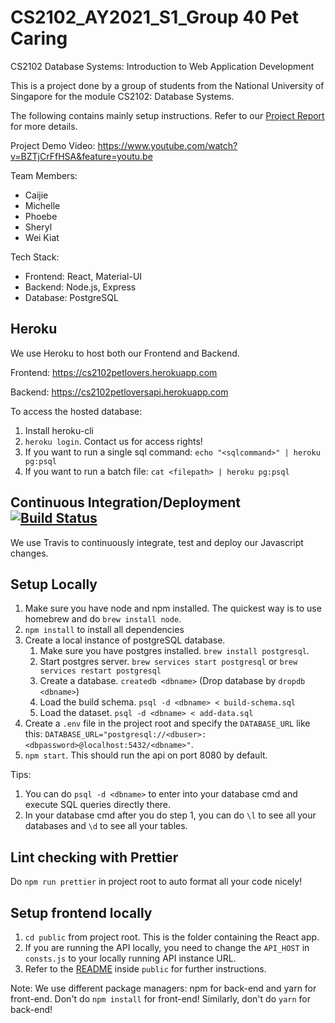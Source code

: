 # CS2102_AY2021_S1_Group 40 Pet Caring

CS2102 Database Systems: Introduction to Web Application Development

This is a project done by a group of students from the National University of Singapore for the module
CS2102: Database Systems.

The following contains mainly setup instructions. Refer to our [Project Report](Project%20Report.pdf) for more details.

Project Demo Video: https://www.youtube.com/watch?v=BZTjCrFfHSA&feature=youtu.be

Team Members:

- Caijie
- Michelle
- Phoebe
- Sheryl
- Wei Kiat

Tech Stack:

- Frontend: React, Material-UI
- Backend: Node.js, Express
- Database: PostgreSQL

## Heroku

We use Heroku to host both our Frontend and Backend.

Frontend: https://cs2102petlovers.herokuapp.com

Backend: https://cs2102petloversapi.herokuapp.com

To access the hosted database:

1. Install heroku-cli
2. `heroku login`. Contact us for access rights!
3. If you want to run a single sql command: `echo "<sqlcommand>" | heroku pg:psql`
4. If you want to run a batch file: `cat <filepath> | heroku pg:psql`

## Continuous Integration/Deployment [![Build Status](https://travis-ci.com/CS2102-2021-S1-Team40/CS2102_2021_S1_Team40.svg?branch=master)](https://travis-ci.com/CS2102-2021-S1-Team40/CS2102_2021_S1_Team40)

We use Travis to continuously integrate, test and deploy our Javascript changes.

## Setup Locally

1. Make sure you have node and npm installed. The quickest way is to use homebrew and do `brew install node`.
2. `npm install` to install all dependencies
3. Create a local instance of postgreSQL database.
   1. Make sure you have postgres installed. `brew install postgresql`.
   2. Start postgres server. `brew services start postgresql` or `brew services restart postgresql`
   3. Create a database. `createdb <dbname>` (Drop database by `dropdb <dbname>`)
   4. Load the build schema. `psql -d <dbname> < build-schema.sql`
   5. Load the dataset. `psql -d <dbname> < add-data.sql`
4. Create a `.env` file in the project root and specify the `DATABASE_URL` like this: `DATABASE_URL="postgresql://<dbuser>:<dbpassword>@localhost:5432/<dbname>"`.
5. `npm start`. This should run the api on port 8080 by default.

Tips:

1. You can do `psql -d <dbname>` to enter into your database cmd and execute SQL queries directly there.
2. In your database cmd after you do step 1, you can do `\l` to see all your databases and `\d` to see all your tables.

## Lint checking with Prettier

Do `npm run prettier` in project root to auto format all your code nicely!

## Setup frontend locally

1. `cd public` from project root. This is the folder containing the React app.
2. If you are running the API locally, you need to change the `API_HOST` in `consts.js` to your locally running API instance URL.
3. Refer to the [README](public/README.md) inside `public` for further instructions.

Note: We use different package managers: npm for back-end and yarn for front-end.
Don't do `npm install` for front-end! Similarly, don't do `yarn` for back-end!
